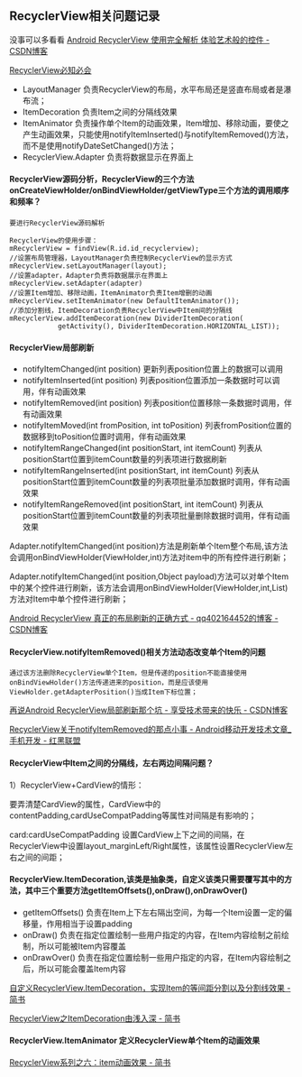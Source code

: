 ## RecyclerView相关问题记录

没事可以多看看 [Android RecyclerView 使用完全解析 体验艺术般的控件 \- CSDN博客](http://blog.csdn.net/lmj623565791/article/details/45059587)

[RecyclerView必知必会](http://www.10tiao.com/html/330/201701/2653578459/2.html)

- LayoutManager 负责RecyclerView的布局，水平布局还是竖直布局或者是瀑布流；
- ItemDecoration 负责Item之间的分隔线效果
- ItemAnimator 负责操作单个Item的动画效果，Item增加、移除动画，要使之产生动画效果，只能使用notifyItemInserted()与notifyItemRemoved()方法，而不是使用notifyDateSetChanged()方法；
- RecyclerView.Adapter 负责将数据显示在界面上

#### RecyclerView源码分析，RecyclerView的三个方法onCreateViewHolder/onBindViewHolder/getViewType三个方法的调用顺序和频率？

	要进行RecyclerView源码解析
	
	RecyclerView的使用步骤：
	mRecyclerView = findView(R.id.id_recyclerview);
	//设置布局管理器，LayoutManager负责控制RecyclerView的显示方式
	mRecyclerView.setLayoutManager(layout);
	//设置adapter，Adapter负责将数据展示在界面上
	mRecyclerView.setAdapter(adapter)
	//设置Item增加、移除动画，ItemAnimator负责Item增删的动画
	mRecyclerView.setItemAnimator(new DefaultItemAnimator());
	//添加分割线，ItemDecoration负责RecyclerView中Item间的分隔线
	mRecyclerView.addItemDecoration(new DividerItemDecoration(
                getActivity(), DividerItemDecoration.HORIZONTAL_LIST));


#### RecyclerView局部刷新

- notifyItemChanged(int position) 更新列表position位置上的数据可以调用
- notifyItemInserted(int position) 列表position位置添加一条数据时可以调用，伴有动画效果
- notifyItemRemoved(int position) 列表position位置移除一条数据时调用，伴有动画效果
- notifyItemMoved(int fromPosition, int toPosition) 列表fromPosition位置的数据移到toPosition位置时调用，伴有动画效果
- notifyItemRangeChanged(int positionStart, int itemCount) 列表从positionStart位置到itemCount数量的列表项进行数据刷新
- notifyItemRangeInserted(int positionStart, int itemCount) 列表从positionStart位置到itemCount数量的列表项批量添加数据时调用，伴有动画效果
- notifyItemRangeRemoved(int positionStart, int itemCount) 列表从positionStart位置到itemCount数量的列表项批量删除数据时调用，伴有动画效果

Adapter.notifyItemChanged(int position)方法是刷新单个Item整个布局,该方法会调用onBindViewHolder(ViewHolder,int)方法对item中的所有控件进行刷新；

Adapter.notifyItemChanged(int position,Object payload)方法可以对单个Item中的某个控件进行刷新，该方法会调用onBindViewHolder(ViewHolder,int,List)方法对Item中单个控件进行刷新；

[Android RecyclerView 真正的布局刷新的正确方式 \- qq402164452的博客 \- CSDN博客](http://blog.csdn.net/qq402164452/article/details/53464091)

#### RecyclerView.notifyItemRemoved()相关方法动态改变单个Item的问题

	通过该方法删除RecyclerView单个Item，但是传递的position不能直接使用onBindViewHolder()方法传递进来的position，而是应该使用ViewHolder.getAdapterPosition()当成Item下标位置；

[再说Android RecyclerView局部刷新那个坑 \- 享受技术带来的快乐 \- CSDN博客](http://blog.csdn.net/jdsjlzx/article/details/52893469)

[RecyclerView关于notifyItemRemoved的那点小事 \- Android移动开发技术文章\_手机开发 \- 红黑联盟](https://www.2cto.com/kf/201608/534945.html)

#### RecyclerView中Item之间的分隔线，左右两边间隔问题？

1）RecyclerView+CardView的情形：

要弄清楚CardView的属性，CardView中的contentPadding,cardUseCompatPadding等属性对间隔是有影响的；

card:cardUseCompatPadding 设置CardView上下之间的间隔，在RecyclerView中设置layout_marginLeft/Right属性，该属性设置RecyclerView左右之间的间距；


#### RecyclerView.ItemDecoration,该类是抽象类，自定义该类只需要覆写其中的方法，其中三个重要方法getItemOffsets(),onDraw(),onDrawOver()

- getItemOffsets() 负责在Item上下左右隔出空间，为每一个Item设置一定的偏移量，作用相当于设置padding
- onDraw() 负责在指定位置绘制一些用户指定的内容，在Item内容绘制之前绘制，所以可能被Item内容覆盖
- onDrawOver() 负责在指定位置绘制一些用户指定的内容，在Item内容绘制之后，所以可能会覆盖Item内容

[自定义RecyclerView\.ItemDecoration，实现Item的等间距分割以及分割线效果 \- 简书](http://www.jianshu.com/p/3b860938e503)

[RecyclerView之ItemDecoration由浅入深 \- 简书](http://www.jianshu.com/p/b46a4ff7c10a)


#### RecyclerView.ItemAnimator 定义RecyclerView单个Item的动画效果
[RecyclerView系列之六：item动画效果 \- 简书](http://www.jianshu.com/p/b375d552db63)